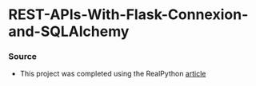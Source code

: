# REST-APIs-With-Flask-Connexion-and-SQLAlchemy

### Source
* This project was completed using the RealPython [article](https://realpython.com/flask-connexion-rest-api/)
